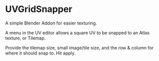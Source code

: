 # UVGridSnapper
A simple Blender Addon for easier texturing.

A menu in the UV editor allows a square UV to be snapped to an Atlas texture, or Tilemap.

Provide the tilemap size, small image/tile size, and the row & column for where it should snap to. Hit apply.
